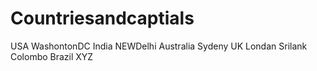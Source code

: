 # Countriesandcaptials
USA WashontonDC
India NEWDelhi
Australia Sydeny
UK Londan
Srilank Colombo
Brazil XYZ
